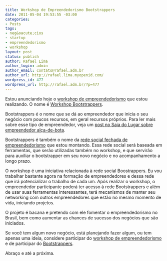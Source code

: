 ```yaml
---
title: Workshop de Empreendedorismo Bootstrappers
date: 2011-05-04 19:53:55 -03:00
categories:
- Posts
tags:
- neg&oacute;cios
- startup
- empreendedorismo
- workshop
layout: post
status: publish
author: Rafael Lima
author_login: admin
author_email: contato@rafael.adm.br
author_url: http://rafael.lima.myopenid.com/
wordpress_id: 477
wordpress_url: http://rafael.adm.br/?p=477
---
```


Estou anunciando hoje o <a href="http://bootstrappers.com.br/workshop/">workshop de empreendedorismo</a> que estou realizando. O nome &eacute; <a href="http://bootstrappers.com.br/workshop/">Workshop Bootstrappers</a>.

Bootstrappers &eacute; o nome que se d&aacute; ao empreendedor que inicia o seu neg&oacute;cio com poucos recursos, em geral recursos pr&oacute;prios. Para ler mais sobre esse tipo de empreendedor, veja um <a href="http://www.saiadolugar.com.br/2010/06/10/o-manifesto-do-empreendedor-alca-de-bota/">post no Saia do Lugar sobre empreendedor al&ccedil;a-de-bota</a>.

Bootstrappers &eacute; tamb&eacute;m o nome da <a href="http://bootstrappers.com.br">rede social fechada de empreendedorismo</a> que estou montando. Essa rede social ser&aacute; baseada em ferramentas, que ser&atilde;o utilizadas tamb&eacute;m no workshop, e que servir&atilde;o para auxiliar o bootstrapper em seu novo neg&oacute;cio e no acompanhamento a longo prazo.

O workshop &eacute; uma iniciativa relacionada &agrave; rede social Boostrappers. Eu vou trabalhar bastante agora na forma&ccedil;&atilde;o de empreendedores e dessa rede que ir&aacute; potencializar o trabalho de cada um. Ap&oacute;s realizar o workshop, o empreendedor participante poder&aacute; ter acesso &agrave; rede Bootstrappers e al&eacute;m de usar suas ferramentas interessantes, ter&aacute; mecanismos de manter seu networking com outros empreendedores que est&atilde;o no mesmo momento de vida, iniciando projetos.

O projeto &eacute; bacana e pretendo com ele fomentar o empreendedorismo no Brasil, bem como aumentar as chances de sucesso dos neg&oacute;cios que s&atilde;o iniciados.

Se voc&ecirc; tem algum novo neg&oacute;cio, est&aacute; planejando fazer algum, ou tem apenas uma ideia, considere participar do <a href="http://bootstrappers.com.br/workshop/">workshop de empreendedorismo</a> e de participar do <a href="http://bootstrappers.com.br">Bootstrappers</a>.

Abra&ccedil;o e at&eacute; a pr&oacute;xima.

